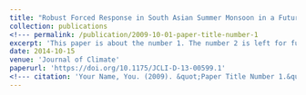 ```yaml
---
title: "Robust Forced Response in South Asian Summer Monsoon in a Future Climate"
collection: publications
<!--- permalink: /publication/2009-10-01-paper-title-number-1 
excerpt: 'This paper is about the number 1. The number 2 is left for future work.' --->
date: 2014-10-15
venue: 'Journal of Climate'
paperurl: 'https://doi.org/10.1175/JCLI-D-13-00599.1'
<!--- citation: 'Your Name, You. (2009). &quot;Paper Title Number 1.&quot; <i>Journal 1</i>. 1(1).' --->
---
```

<!--- This paper is about the number 1. The number 2 is left for future work. --->

<!---[Download paper here](http://academicpages.github.io/files/paper1.pdf) --->

<!---Recommended citation: Your Name, You. (2009). "Paper Title Number 1." <i>Journal 1</i>. 1(1). --->
